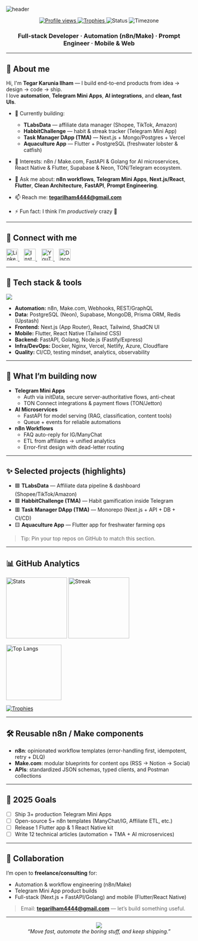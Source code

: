 <!-- Header -->
![header](https://capsule-render.vercel.app/api?type=wave&color=0:2563eb,100:1e40af&height=250&section=header&text=Tegar%20Karunia%20Ilham&fontColor=ffffff&fontSize=48&animation=fadeIn&fontAlignY=40)
<p align="center">
  <a href="https://komarev.com/ghpvc/?username=tegardev9">
    <img src="https://komarev.com/ghpvc/?username=tegardev9&label=Profile%20views&color=2563eb&style=flat" alt="Profile views">
  </a>
  <a href="https://github-profile-trophy.vercel.app/?username=tegardev9">
    <img src="https://img.shields.io/badge/Trophies-Profile-1e40af?logo=github&logoColor=white" alt="Trophies">
  </a>
  <img src="https://img.shields.io/badge/Status-Building%20cool%20automations-22c55e" alt="Status">
  <img src="https://img.shields.io/badge/Timezone-Asia/Jakarta-0ea5e9" alt="Timezone">
</p>

<h3 align="center">Full-stack Developer · Automation (n8n/Make) · Prompt Engineer · Mobile & Web</h3>

---

## 👋 About me
Hi, I'm **Tegar Karunia Ilham** — I build end-to-end products from idea → design → code → ship.  
I love **automation**, **Telegram Mini Apps**, **AI integrations**, and **clean, fast UIs**.

- 🔭 Currently building:  
  - **TLabsData** — affiliate data manager (Shopee, TikTok, Amazon)  
  - **HabbitChallenge** — habit & streak tracker (Telegram Mini App)  
  - **Task Manager DApp (TMA)** — Next.js + Mongo/Postgres + Vercel  
  - **Aquaculture App** — Flutter + PostgreSQL (freshwater lobster & catfish)

- 🧠 Interests: n8n / Make.com, FastAPI & Golang for AI microservices, React Native & Flutter, Supabase & Neon, TON/Telegram ecosystem.
- 💬 Ask me about: **n8n workflows**, **Telegram Mini Apps**, **Next.js/React**, **Flutter**, **Clean Architecture**, **FastAPI**, **Prompt Engineering**.
- 📫 Reach me: **tegarilham4444@gmail.com**
- ⚡ Fun fact: I think I’m *productively* crazy 🤪

---

## 🔗 Connect with me
<p>
  <a href="https://www.linkedin.com/in/tegar-karunia-ilham-888b861b5/" target="_blank">
    <img height="32" src="https://raw.githubusercontent.com/rahuldkjain/github-profile-readme-generator/master/src/images/icons/Social/linked-in-alt.svg" alt="LinkedIn"/>
  </a>&nbsp;&nbsp;
  <a href="https://instagram.com/tegarkarunia77" target="_blank">
    <img height="32" src="https://raw.githubusercontent.com/rahuldkjain/github-profile-readme-generator/master/src/images/icons/Social/instagram.svg" alt="Instagram"/>
  </a>&nbsp;&nbsp;
  <a href="https://www.youtube.com/c/tegar%20karunia" target="_blank">
    <img height="32" src="https://raw.githubusercontent.com/rahuldkjain/github-profile-readme-generator/master/src/images/icons/Social/youtube.svg" alt="YouTube"/>
  </a>&nbsp;&nbsp;
  <a href="https://discord.gg/NcJ4tjdY" target="_blank">
    <img height="32" src="https://raw.githubusercontent.com/rahuldkjain/github-profile-readme-generator/master/src/images/icons/Social/discord.svg" alt="Discord"/>
  </a>
</p>

---

## 🧰 Tech stack & tools
<p>
  <img src="https://skillicons.dev/icons?i=ts,js,react,nextjs,tailwind,vercel,netlify,flutter,dart,androidstudio,java,php,laravel,python,go,nodejs,express,fastapi,postgres,mysql,mongodb,supabase,neon,redis,prisma,docker,nginx,azure,cloudflare,git,github,figma,postman,bash&perline=14" />
</p>

- **Automation:** n8n, Make.com, Webhooks, REST/GraphQL  
- **Data:** PostgreSQL (Neon), Supabase, MongoDB, Prisma ORM, Redis (Upstash)  
- **Frontend:** Next.js (App Router), React, Tailwind, ShadCN UI  
- **Mobile:** Flutter, React Native (Tailwind CSS)  
- **Backend:** FastAPI, Golang, Node.js (Fastify/Express)  
- **Infra/DevOps:** Docker, Nginx, Vercel, Netlify, Azure, Cloudflare  
- **Quality:** CI/CD, testing mindset, analytics, observability

---

## 🚢 What I’m building now
- **Telegram Mini Apps**
  - Auth via initData, secure server-authoritative flows, anti-cheat
  - TON Connect integrations & payment flows (TON/Jetton)
- **AI Microservices**
  - FastAPI for model serving (RAG, classification, content tools)
  - Queue + events for reliable automations
- **n8n Workflows**
  - FAQ auto-reply for IG/ManyChat
  - ETL from affiliates → unified analytics
  - Error-first design with dead-letter routing

---

## ✨ Selected projects (highlights)
- 🟦 **TLabsData** — Affiliate data pipeline & dashboard (Shopee/TikTok/Amazon)  
- 🟩 **HabbitChallenge (TMA)** — Habit gamification inside Telegram  
- 🟥 **Task Manager DApp (TMA)** — Monorepo (Next.js + API + DB + CI/CD)  
- 🟨 **Aquaculture App** — Flutter app for freshwater farming ops

> Tip: Pin your top repos on GitHub to match this section.

---

## 📊 GitHub Analytics
<p align="left">
  <img height="165" src="https://github-readme-stats.vercel.app/api?username=tegardev9&show_icons=true&hide_border=true&include_all_commits=true&count_private=true" alt="Stats"/>
  <img height="165" src="https://streak-stats.demolab.com?user=tegardev9&hide_border=true" alt="Streak"/>
</p>

<p align="left">
  <img height="150" src="https://github-readme-stats.vercel.app/api/top-langs?username=tegardev9&show_icons=true&layout=compact&hide_border=true" alt="Top Langs"/>
</p>

<p>
  <a href="https://github-profile-trophy.vercel.app/?username=tegardev9">
    <img src="https://github-profile-trophy.vercel.app/?username=tegardev9&row=1&column=6&margin-w=10&margin-h=10&no-bg=true&no-frame=true" alt="Trophies"/>
  </a>
</p>

<!-- Optional contribution graph (can be heavy) -->
<!--
<p>
  <img src="https://github-readme-activity-graph.vercel.app/graph?username=tegardev9&theme=react-dark&hide_border=true" alt="Contribution Graph"/>
</p>
-->

---

## 🛠️ Reusable n8n / Make components
- **n8n**: opinionated workflow templates (error-handling first, idempotent, retry + DLQ)
- **Make.com**: modular blueprints for content ops (RSS → Notion → Social)
- **APIs**: standardized JSON schemas, typed clients, and Postman collections

---

## 🎯 2025 Goals
- [ ] Ship 3+ production Telegram Mini Apps  
- [ ] Open-source 5+ n8n templates (ManyChat/IG, Affiliate ETL, etc.)  
- [ ] Release 1 Flutter app & 1 React Native kit  
- [ ] Write 12 technical articles (automation + TMA + AI microservices)

---

## 🤝 Collaboration
I’m open to **freelance/consulting** for:
- Automation & workflow engineering (n8n/Make)
- Telegram Mini App product builds
- Full-stack (Next.js + FastAPI/Golang) and mobile (Flutter/React Native)

> Email: **tegarilham4444@gmail.com** — let’s build something useful.

---

<p align="center">
  <img src="https://capsule-render.vercel.app/api?type=rect&color=1e40af&height=2&section=footer"/>
  <br/>
  <i>“Move fast, automate the boring stuff, and keep shipping.”</i>
</p>
